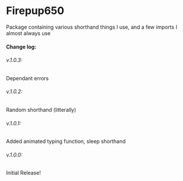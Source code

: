 # Firepup650
Package containing various shorthand things I use, and a few imports I almost always use
#### Change log:
###### v.1.0.3:
Dependant errors
###### v.1.0.2:
Random shorthand (litterally)
###### v.1.0.1:
Added animated typing function, sleep shorthand
###### v.1.0.0:
Initial Release!